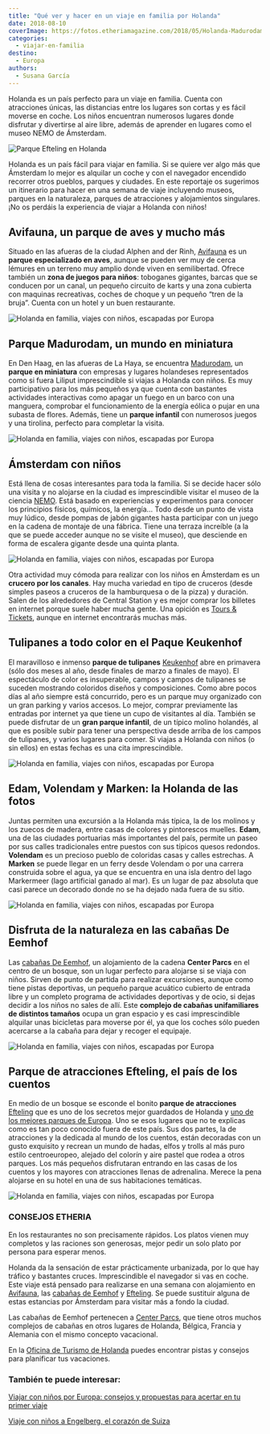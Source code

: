 ```yaml
---
title: "Qué ver y hacer en un viaje en familia por Holanda"
date: 2018-08-10
coverImage: https://fotos.etheriamagazine.com/2018/05/Holanda-Madurodam-e1558171413662.jpg
categories: 
  - viajar-en-familia
destino: 
  - Europa
authors: 
  - Susana García
---
```


Holanda es un país perfecto para un viaje en familia. Cuenta con atracciones únicas, las distancias entre los lugares son cortas y es fácil moverse en coche. Los niños encuentran numerosos lugares donde disfrutar y divertirse al aire libre, además de aprender en lugares como el museo NEMO de Ámsterdam.

![Parque Efteling en Holanda](https://fotos.etheriamagazine.com/2018/08/Holanda-con-ninos-efteling.jpg "Parque Efteling en Holanda. © SG")

Holanda es un país fácil para viajar en familia. Si se quiere ver algo más que Ámsterdam 
lo mejor es alquilar un coche y con el navegador encendido recorrer otros pueblos, 
parques y ciudades. En este reportaje os sugerimos un itinerario para hacer en una 
semana de viaje incluyendo museos, parques en la naturaleza, parques de atracciones y 
alojamientos singulares. ¡No os perdáis la experiencia de viajar a Holanda con niños! 

## Avifauna, un parque de aves y mucho más

Situado en las afueras de la ciudad Alphen and der Rinh, [Avifauna](https://www.avifauna.nl) 
es un **parque especializado en aves**, aunque se pueden ver muy de cerca lémures en un 
terreno muy amplio donde viven en semilibertad. Ofrece también un **zona de juegos para 
niños**: toboganes gigantes, barcas que se conducen por un canal, un pequeño circuito de 
karts y una zona cubierta con maquinas recreativas, coches de choque y un pequeño “tren 
de la bruja”. Cuenta con un hotel y un buen restaurante. 

![Holanda en familia, viajes con niños, escapadas por Europa](https://fotos.etheriamagazine.com/2018/05/Holanda-Avifauna-e1558171351767.jpg "Paseo en Avifauna. @ Susana García")

## Parque Madurodam, un mundo en miniatura

En Den Haag, en las afueras de La Haya, se encuentra [Madurodam](https://www.madurodam.nl/en), 
un **parque en miniatura** con empresas y lugares holandeses representados como si fuera 
Liliput imprescindible si viajas a Holanda con niños. Es muy participativo para los más 
pequeños ya que cuenta con bastantes actividades interactivas como apagar un fuego en un 
barco con una manguera, comprobar el funcionamiento de la energía eólica o pujar en una 
subasta de flores. Además, tiene un **parque infantil** con numerosos juegos y una 
tirolina, perfecto para completar la visita. 

![Holanda en familia, viajes con niños, escapadas por Europa](https://fotos.etheriamagazine.com/2018/05/Holanda-Madurodam-e1558171413662.jpg "Madurodam muestra un mundo en miniatura. @ SG")

## Ámsterdam con niños

Está llena de cosas interesantes para toda la familia. Si se decide hacer sólo una 
visita y no alojarse en la ciudad es imprescindible visitar el museo de la ciencia [NEMO](http://www.nemosciencemuseum.nl). 
Está basado en experiencias y experimentos para conocer los principios físicos, 
químicos, la energía… Todo desde un punto de vista muy lúdico, desde pompas de jabón 
gigantes hasta participar con un juego en la cadena de montaje de una fábrica. Tiene una 
terraza increíble (a la que se puede acceder aunque no se visite el museo), que 
desciende en forma de escalera gigante desde una quinta planta. 

![Holanda en familia, viajes con niños, escapadas por Europa](https://fotos.etheriamagazine.com/2018/05/Holanda-Amsterdam-museo-Nemo-e1558171438104.jpg "Museo Nemo de Ámsterdam.")

Otra actividad muy cómoda para realizar con los niños en Ámsterdam es un **crucero por 
los canales**. Hay mucha variedad en tipo de cruceros (desde simples paseos a cruceros 
de la hamburquesa o de la pizza) y duración. Salen de los alrededores de Central Station 
y es mejor comprar los billetes en internet porque suele haber mucha gente. Una opición 
es [Tours & Tickets](https://www.tours-tickets.com/es/cruceros-por-los-canales/), aunque 
en internet encontrarás muchas más. 

## Tulipanes a todo color en el Paque Keukenhof

El maravilloso e inmenso **parque de tulipanes** [Keukenhof](https://keukenhof.nl/en/) 
abre en primavera (sólo dos meses al año, desde finales de marzo a finales de mayo). El 
espectáculo de color es insuperable, campos y campos de tulipanes se suceden mostrando 
coloridos diseños y composiciones. Como abre pocos días al año siempre está concurrido, 
pero es un parque muy organizado con un gran parking y varios accesos. Lo mejor, comprar 
previamente las entradas por internet ya que tiene un cupo de visitantes al día. También 
se puede disfrutar de un **gran parque infantil**, de un típico molino holandés, al que 
es posible subir para tener una perspectiva desde arriba de los campos de tulipanes, y 
varios lugares para comer. Si viajas a Holanda con niños (o sin ellos) en estas fechas 
es una cita imprescindible. 

![Holanda en familia, viajes con niños, escapadas por Europa](https://fotos.etheriamagazine.com/2018/05/Holanda-Keukenhof-tulipanes-e1558171625534.jpg "Tulipanes en Keukenhof. @ Susana García.")

## Edam, Volendam y Marken: la Holanda de las fotos

Juntas permiten una excursión a la Holanda más típica, la de los molinos y los zuecos de 
madera, entre casas de colores y pintorescos muelles. **Edam**, una de las ciudades 
portuarias más importantes del país, permite un paseo por sus calles tradicionales entre 
puestos con sus típicos quesos redondos. **Volendam** es un precioso pueblo de coloridas 
casas y calles estrechas. A **Marken** se puede llegar en un ferry desde Volendam o por 
una carrera construida sobre el agua, ya que se encuentra en una isla dentro del lago 
Markermeer (lago artificial ganado al mar). Es un lugar de paz absoluta que casi parece 
un decorado donde no se ha dejado nada fuera de su sitio. 

![Holanda en familia, viajes con niños, escapadas por Europa](https://fotos.etheriamagazine.com/2018/05/Holanda-Edam-e1558171554778.jpg "Barcos en Edam. @ SG")

## Disfruta de la naturaleza en las cabañas De Eemhof

Las [cabañas De 
Eemhof](https://etheriamagazine.com/2018/08/11/center-parcs-de-eemhof-vacaciones-en-la-naturaleza/), 
un alojamiento de la cadena **Center Parcs** en el centro de un bosque, son un lugar 
perfecto para alojarse si se viaja con niños. Sirven de punto de partida para realizar 
excursiones, aunque como tiene pistas deportivas, un pequeño parque acuático cubierto de 
entrada libre y un completo programa de actividades deportivas y de ocio, si dejas 
decidir a los niños no sales de allí. Este **complejo de cabañas unifamiliares de 
distintos tamaños** ocupa un gran espacio y es casi imprescindible alquilar unas 
bicicletas para moverse por él, ya que los coches sólo pueden acercarse a la cabaña para 
dejar y recoger el equipaje. 

![Holanda en familia, viajes con niños, escapadas por Europa](https://fotos.etheriamagazine.com/2018/07/Center-Parcs-Eemhof-Aquamundo-e1558171576170.jpg "Aqua Mundo, el parque acuático cubierto del Center Parcs de Eemhof. © Milan Vermeulen.")

## Parque de atracciones Efteling, el país de los cuentos

En medio de un bosque se esconde el bonito **parque de atracciones** [Efteling](https://www.efteling.com/en) 
que es uno de los secretos mejor guardados de Holanda y [uno de los mejores parques de 
Europa](https://etheriamagazine.com/2018/07/09/los-10-mejores-parques-de-atracciones-de-europa-para-visitar-con-familia/). 
Uno se esos lugares que no te explicas como es tan poco conocido fuera de este país. Sus 
dos partes, la de atracciones y la dedicada al mundo de los cuentos, están decoradas con 
un gusto exquisito y recrean un mundo de hadas, elfos y trolls al más puro estilo 
centroeuropeo, alejado del colorín y aire pastel que rodea a otros parques. Los más 
pequeños disfrutaran entrando en las casas de los cuentos y los mayores con atracciones 
llenas de adrenalina. Merece la pena alojarse en su hotel en una de sus habitaciones 
temáticas. 

![Holanda en familia, viajes con niños, escapadas por Europa](https://fotos.etheriamagazine.com/2018/05/Holanda-familiar-Efteling-e1558171594445.jpg "Rincón del parque Efteling. @SG")

### CONSEJOS ETHERIA

En los restaurantes no son precisamente rápidos. Los platos vienen muy completos y las 
raciones son generosas, mejor pedir un solo plato por persona para esperar menos. 

Holanda da la sensación de estar prácticamente urbanizada, por lo que hay tráfico y 
bastantes cruces. Imprescindible el navegador si vas en coche. Este viaje está pensado 
para realizarse en una semana con alojamiento en [Avifauna](http://www.avifauna.nl), las [cabañas 
de Eemhof](http://www.centerparcs.com) y [Efteling](http://www.efteling.com). Se puede 
sustituir alguna de estas estancias por Ámsterdam para visitar más a fondo la ciudad. 

Las cabañas de Eemhof pertenecen a [Center Parcs](http://www.centerparcs.com), que tiene 
otros muchos complejos de cabañas en otros lugares de Holanda, Bélgica, Francia y 
Alemania con el mismo concepto vacacional. 

En la [Oficina de Turismo de Holanda](https://www.holland.com/es/turista.htm) puedes 
encontrar pistas y consejos para planificar tus vacaciones. 

### También te puede interesar:

[Viajar con niños por Europa: consejos y propuestas para acertar en tu primer 
viaje](https://etheriamagazine.com/2021/02/02/viajar-con-ninos-por-europa-consejos-y-propuestas/) 

[Viaje con niños a Engelberg, el corazón de 
Suiza](https://etheriamagazine.com/2019/04/30/viaje-en-familia-que-hacer-engelberg-suiza/)
